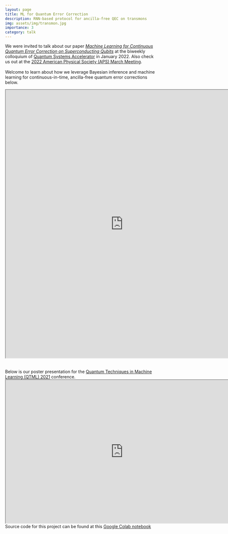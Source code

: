 ```yaml
---
layout: page
title: ML for Quantum Error Correction
description: RNN-based protocol for ancilla-free QEC on transmons
img: assets/img/transmon.jpg
importance: 3
category: talk
---
```


We were invited to talk about our paper <a href="https://iopscience.iop.org/article/10.1088/1367-2630/ac66f9/pdf">*Machine Learning for Continuous Quantum Error Correction on Superconducting Qubits*</a> at the biweekly colloquium of <a href="https://quantumsystemsaccelerator.org/">Quantum Systems Accelerator</a> in January 2022. Also check us out at the <a href="https://meetings.aps.org/Meeting/MAR22/Session/T40.13">2022 American Physical Society (APS) March Meeting</a>.
<br>
<br>
Welcome to learn about how we leverage Bayesian inference and machine learning for continuous-in-time, ancilla-free quantum error corrections below. 

<iframe src="https://drive.google.com/file/d/1oXeCnGx6doLSxZ4yDbyyoTsYafs9-zzK/preview" width="770" height="880" allow="autoplay"></iframe>
<br>
<br>
<br>
Below is our poster presentation for the <a href="https://www.quantummachinelearning.org/qtml2021.html">Quantum Techniques in Machine Learning (QTML) 2021</a> conference.
<iframe src="https://drive.google.com/file/d/1d7T4fNuolyf8yqJ5OBO7GX5UBPw4OH_u/preview" width="770" height="470" allow="autoplay"></iframe>

<br>
Source code for this project can be found at this <a href="https://colab.research.google.com/drive/1NSwz4Qy3SlfE-fptz59-hj3880QJ7DVj?usp=sharing">Google Colab notebook</a>

